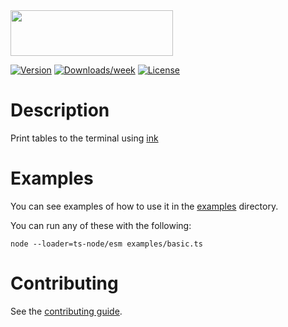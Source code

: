 <img src="https://user-images.githubusercontent.com/449385/38243295-e0a47d58-372e-11e8-9bc0-8c02a6f4d2ac.png" width="260" height="73">

[![Version](https://img.shields.io/npm/v/@oclif/table.svg)](https://npmjs.org/package/@oclif/table)
[![Downloads/week](https://img.shields.io/npm/dw/@oclif/table.svg)](https://npmjs.org/package/@oclif/table)
[![License](https://img.shields.io/npm/l/@oclif/table.svg)](https://github.com/oclif/table/blob/main/LICENSE)

# Description

Print tables to the terminal using [ink](https://www.npmjs.com/package/ink)

# Examples

You can see examples of how to use it in the [examples](./examples/) directory.

You can run any of these with the following:

```
node --loader=ts-node/esm examples/basic.ts
```

# Contributing

See the [contributing guide](./CONRTIBUTING.md).
